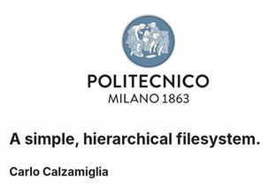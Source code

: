 <p align="center"> 
<img src="polimi_logo.png">
</p>

# A simple, hierarchical filesystem.
## Carlo Calzamiglia





